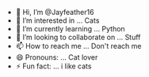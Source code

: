 - 👋 Hi, I’m @Jayfeather16
- 👀 I’m interested in ... Cats
- 🌱 I’m currently learning ... Python
- 💞️ I’m looking to collaborate on ... Stuff
- 📫 How to reach me ... Don't reach me
- 😄 Pronouns: ... Cat lover
- ⚡ Fun fact: ... i like cats

<!---
Jayfeather16/Jayfeather16 is a ✨ special ✨ repository because its `README.md` (this file) appears on your GitHub profile.
You can click the Preview link to take a look at your changes.
--->
